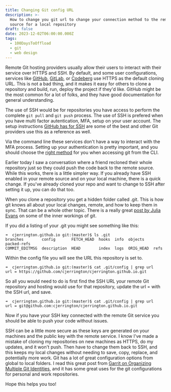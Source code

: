 ```yaml
---
title: Changing Git config URL
description: >-
  How to change you git url to change your connection method to the remote
  source for a local repository
draft: false
date: 2023-12-02T06:00:00.000Z
tags:
  - 100DaysToOffload
  - git
  - web design
---
```


Remote Git hosting providers usually allow their users to interact with their service over HTTPS and SSH. By default, and some user configurations, services like [GitHub](https://github.com/), [GitLab](https://about.gitlab.com/), or [Codeberg](https://codeberg.org/) use HTTPS as the default cloning URL. This is not a bad thing, and it makes it easy for others to clone a repository and build, run, deploy the project if they'd like. GitHub might be the most common for a lot of folks, and they have good documentation for general understanding.

The use of SSH would be for repositories you have access to perform the complete `git pull` and `git push` process. The use of SSH is prefered when you have multi factor autentication, MFA, setup on your user account. The setup instructions [GitHub has for SSH](https://docs.github.com/en/authentication/connecting-to-github-with-ssh) are some of the best and other Git providers use this as a reference as well.

Via the command line these services don't have a way to interact with the MFA process. Setting up your authentication is pretty important, and you should choose the [right method](https://docs.github.com/en/authentication/keeping-your-account-and-data-secure/about-authentication-to-github#authenticating-with-the-command-line) for you when accessing git from the CLI.

Earlier today I saw a conversation where a friend recloned their whole repository just so they could push the code back to the remote source. While this works, there is a little simpler way. If you already have SSH enabled in your remote source and on your local machine, there is a quick change. If you've already cloned your repo and want to change to SSH after setting it up, you can do that too.

When you clone a repository you get a hidden folder called .git. This is how git knows all about your local changes, remote, and how to keep them in sync. That can be a whole other topic. There is a really great [post by Julia Evans](https://jvns.ca/blog/2023/09/14/in-a-git-repository--where-do-your-files-live-/) on some of the inner workings of git.

If you did a listing of your .git you might see something like this:

```shell
➜  cjerrington.github.io git:(master)$ ls .git
branches        config       FETCH_HEAD  hooks  info  objects    packed-refs
COMMIT_EDITMSG  description  HEAD        index  logs  ORIG_HEAD  refs
```

Within the config file you will see the URL this repository is set to.

```shell
➜  cjerrington.github.io git:(master)$ cat .git/config | grep url
url = https://github.com/cjerrington/cjerrington.github.io.git
```

So all you would need to do is first find the SSH URL your remote Git repository and hosting would use for that repository, update the url =  with the SSH url, and save.

```shell
➜  cjerrington.github.io git:(master)$ cat .git/config | grep url
url = git@github.com:cjerrington/cjerrington.github.io.git
```

Now if you have your SSH key connected with the remote Git service you should be able to push your code without issues.

SSH can be a little more secure as these keys are generated on your machines and the public key with the remote service. I know I've made a mistake of cloning my repositories on new machines as HTTPS, do my updates, and it won't push. Then have to change them back to SSH, and this keeps my local changes without needing to save, copy, replace, and potentially more work. Git has a lot of great configuration options from global to local folders. I read this great post from [Garrit on Organizing Multiple Git Identities](https://garrit.xyz/posts/2023-10-13-organizing-multiple-git-identities), and it has some great uses for the git configurations for personal and work repositories.

Hope this helps you too!
